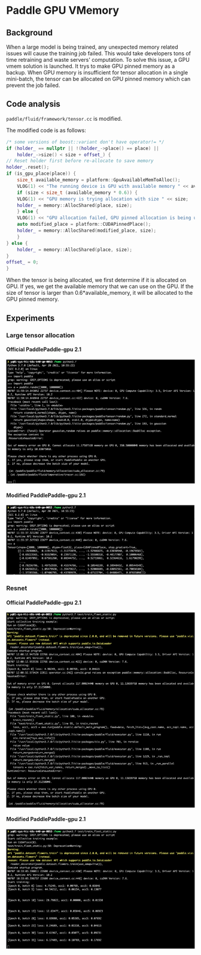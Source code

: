 # Paddle GPU VMemory

## Background

When a large model is being trained, any unexpected memory related issues will cause the training job failed. This would take developers tons of time retraining and waste servers' computation. To solve this issue, a GPU vmem solution is launched. It trys to make GPU pinned memory as a backup. When GPU memory is insufficient for tensor allocation in a single mini-batch, the tensor can be allocated on GPU pinned memory which can prevent the job failed.

## Code analysis

```paddle/fluid/framework/tensor.cc``` is modified.

The modified code is as follows:

``` cpp
/* some versions of boost::variant don't have operator!= */
if (holder_ == nullptr || !(holder_->place() == place) ||
    holder_->size() < size + offset_) {
// Reset holder first before re-allocate to save memory
holder_.reset();
if (is_gpu_place(place)) {
    size_t available_memory = platform::GpuAvailableMemToAlloc();
    VLOG(1) << "The running device is GPU with available memory " << available_memory;
    if (size < size_t (available_memory * 0.6)) {
    VLOG(1) << "GPU memory is trying allocation with size " << size;
    holder_ = memory::AllocShared(place, size);
    } else {
    VLOG(1) << "GPU allocation failed, GPU pinned allocation is being used";
    auto modified_place = platform::CUDAPinnedPlace();
    holder_ = memory::AllocShared(modified_place, size);
    }
} else {
    holder_ = memory::AllocShared(place, size);
}
offset_ = 0;
}
```

When the tensor is being allocated, we first determine if it is allocated on GPU. If yes, we get the available memory that we can use on the GPU. If the size of tensor is larger than 0.6*available_memory, it will be allocated to the GPU pinned memory.

## Experiments

### Large tensor allocation

#### Official PaddlePaddle-gpu 2.1

![pd21](./pic/pd21.png)

#### Modified PaddlePaddle-gpu 2.1

![pdc](./pic/pdc.png)

### Resnet

#### Official PaddlePaddle-gpu 2.1

![pd21](./pic/pd21res.png)

#### Modified PaddlePaddle-gpu 2.1

![pdc](./pic/pdcres.png)
